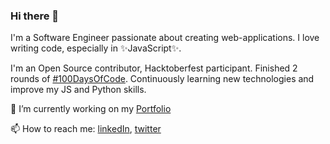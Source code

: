 ### Hi there 👋

I'm a Software Engineer passionate about creating web-applications.
I love writing code, especially in ✨JavaScript✨.

I'm an Open Source contributor, Hacktoberfest participant.
Finished 2 rounds of [#100DaysOfCode](https://github.com/Karska-dev/100-days-of-code).
Continuously learning new technologies and improve my JS and Python skills.

🔭  I’m currently working on my [Portfolio](www.karska.dev)

📫  How to reach me: [linkedIn](https://www.linkedin.com/in/karska-dev/), [twitter](https://twitter.com/karska_dev)
<!--
**Karska-dev/Karska-dev** is a ✨ _special_ ✨ repository because its `README.md` (this file) appears on your GitHub profile.

Here are some ideas to get you started:

- 🔭 I’m currently working on ...
- 🌱 I’m currently learning ...
- 👯 I’m looking to collaborate on ...
- 🤔 I’m looking for help with ...
- 💬 Ask me about ...
- 📫 How to reach me: ...
- 😄 Pronouns: ...
- ⚡ Fun fact: ...
-->
